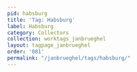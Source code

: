 ```yaml
---
pid: habsburg
title: 'Tag: Habsburg'
label: Habsburg
category: Collectors
collection: worktags_janbrueghel
layout: tagpage_janbrueghel
order: '081'
permalink: "/janbrueghel/tags/habsburg/"
---
```


